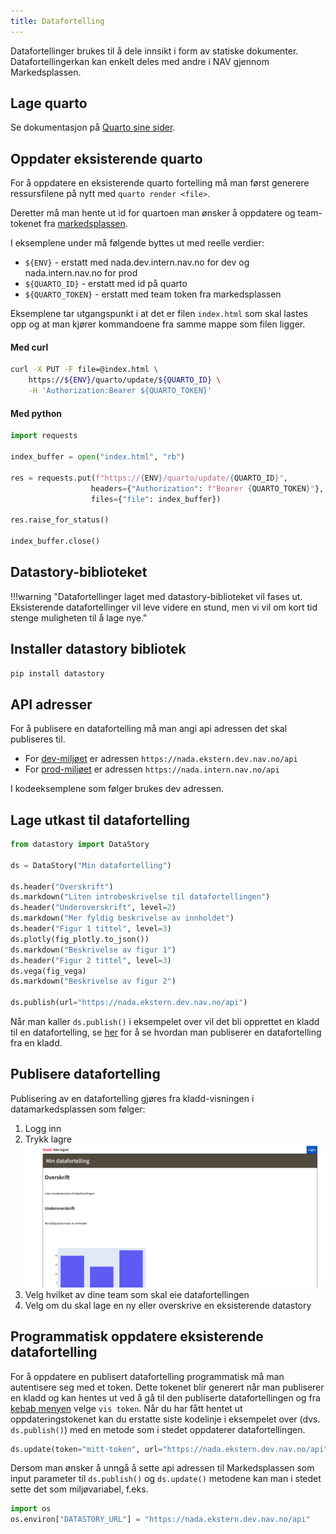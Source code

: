 ```yaml
---
title: Datafortelling
---
```

Datafortellinger brukes til å dele innsikt i form av statiske dokumenter.
Datafortellingerkan kan enkelt deles med andre i NAV gjennom Markedsplassen.

## Lage quarto
Se dokumentasjon på [Quarto sine sider](https://quarto.org).

## Oppdater eksisterende quarto
For å oppdatere en eksisterende quarto fortelling må man først generere ressursfilene på nytt med `quarto render <file>`.

Deretter må man hente ut id for quartoen man ønsker å oppdatere og team-tokenet fra [markedsplassen](https://data.intern.nav.no).

I eksemplene under må følgende byttes ut med reelle verdier:

- `${ENV}` - erstatt med nada.dev.intern.nav.no for dev og nada.intern.nav.no for prod
- `${QUARTO_ID}` - erstatt med id på quarto
- `${QUARTO_TOKEN}` - erstatt med team token fra markedsplassen

Eksemplene tar utgangspunkt i at det er filen `index.html` som skal lastes opp og at man kjører kommandoene fra samme mappe som filen ligger.

#### Med curl

```bash
curl -X PUT -F file=@index.html \
    https://${ENV}/quarto/update/${QUARTO_ID} \
    -H 'Authorization:Bearer ${QUARTO_TOKEN}'
```

#### Med python
```python
import requests

index_buffer = open("index.html", "rb")

res = requests.put(f"https://{ENV}/quarto/update/{QUARTO_ID}",
                  headers={"Authorization": f"Bearer {QUARTO_TOKEN}"},
                  files={"file": index_buffer})

res.raise_for_status()

index_buffer.close()
```


## Datastory-biblioteket
!!!warning "Datafortellinger laget med datastory-biblioteket vil fases ut. Eksisterende datafortellinger vil leve videre en stund, men vi vil om kort tid stenge muligheten til å lage nye."

## Installer datastory bibliotek
````bash
pip install datastory
````

## API adresser
For å publisere en datafortelling må man angi api adressen det skal publiseres til.

- For [dev-miljøet](https://data.dev.intern.nav.no) er adressen `https://nada.ekstern.dev.nav.no/api`
- For [prod-miljøet](https://data.intern.nav.no) er adressen `https://nada.intern.nav.no/api`

I kodeeksemplene som følger brukes dev adressen.

## Lage utkast til datafortelling
````python
from datastory import DataStory

ds = DataStory("Min datafortelling")

ds.header("Overskrift")
ds.markdown("Liten introbeskrivelse til datafortellingen")
ds.header("Underoverskrift", level=2)
ds.markdown("Mer fyldig beskrivelse av innholdet")
ds.header("Figur 1 tittel", level=3)
ds.plotly(fig_plotly.to_json())
ds.markdown("Beskrivelse av figur 1")
ds.header("Figur 2 tittel", level=3)
ds.vega(fig_vega)
ds.markdown("Beskrivelse av figur 2")

ds.publish(url="https://nada.ekstern.dev.nav.no/api")
````

Når man kaller `ds.publish()` i eksempelet over vil det bli opprettet en kladd til en datafortelling, se [her](#publisere-datafortelling) 
for å se hvordan man publiserer en datafortelling fra en kladd.

## Publisere datafortelling
Publisering av en datafortelling gjøres fra kladd-visningen i datamarkedsplassen som følger:

1. Logg inn
2. Trykk lagre
![kladd](datafortelling-utkast.png)
3. Velg hvilket av dine team som skal eie datafortellingen
4. Velg om du skal lage en ny eller overskrive en eksisterende datastory

## Programmatisk oppdatere eksisterende datafortelling
For å oppdatere en publisert datafortelling programmatisk må man autentisere seg med et token. 
Dette tokenet blir generert når man publiserer en kladd og kan hentes ut ved å gå til den publiserte datafortellingen og fra [kebab menyen](https://uxplanet.org/choose-correct-menu-icon-for-your-navigation-7ffc22df80ac#160b) velge `vis token`.
Når du har fått hentet ut oppdateringstokenet kan du erstatte siste kodelinje i eksempelet over (dvs. `ds.publish()`) med en metode som i stedet oppdaterer datafortellingen.

````python
ds.update(token="mitt-token", url="https://nada.ekstern.dev.nav.no/api")
````

Dersom man ønsker å unngå å sette api adressen til Markedsplassen som input parameter til `ds.publish()` og `ds.update()` metodene kan man i stedet sette det som miljøvariabel, f.eks.
````python
import os
os.environ["DATASTORY_URL"] = "https://nada.ekstern.dev.nav.no/api"
````
